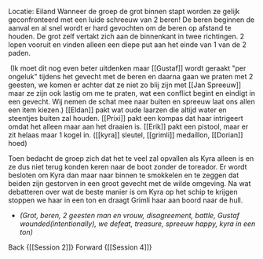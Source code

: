 Locatie: Eiland
Wanneer de groep de grot binnen stapt worden ze gelijk geconfronteerd met een luide schreeuw van 2 beren! De beren beginnen de aanval en al snel wordt er hard gevochten om de beren op afstand te houden. De grot zelf vertakt zich aan de binnenkant in twee richtingen. 2 lopen vooruit en vinden alleen een diepe put aan het einde van 1 van de 2 paden.

 (Ik moet dit nog even beter uitdenken maar [[Gustaf]] wordt geraakt "per ongeluk" tijdens het gevecht met de beren en daarna gaan we praten met 2 geesten, we komen er achter dat ze niet zo blij zijn met [[Jan Spreeuw]] maar ze zijn ook lastig om me te praten, wat een conflict begint en eindigt in een gevecht. Wij nemen de schat mee naar buiten en spreeuw laat ons allen een item kiezen.) [[Eldan]] pakt wat oude laarzen die altijd water en steentjes buiten zal houden. [[Prixi]] pakt een kompas dat haar intrigeert omdat het alleen maar aan het draaien is. [[Erik]] pakt een pistool, maar er zit helaas maar 1 kogel in. ([[kyra]] sleutel, [[grimli]] medaillon, [[Dorian]] hoed)

Toen bedacht de groep zich dat het te veel zal opvallen als Kyra alleen is en ze dus niet terug konden keren naar de boot zonder de toreador. Er wordt besloten om Kyra dan maar naar binnen te smokkelen en te zeggen dat beiden zijn gestorven in een groot gevecht met de wilde omgeving. Na wat debatteren over wat de beste manier is om Kyra op het schip te krijgen stoppen we haar in een ton en draagt Grimli haar aan boord naar de hull. 

-   *(Grot, beren, 2 geesten man en vrouw, disagreement, battle, Gustaf wounded(intentionally), we defeat, treasure, spreeuw happy, kyra in een ton)*

Back {[[Session 2]]}
Forward {[[Session 4]]}